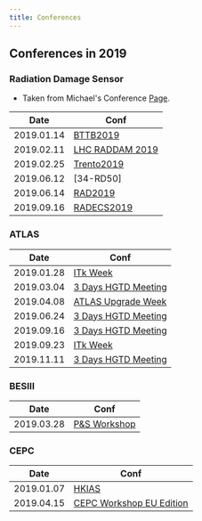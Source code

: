 ```yaml
---
title: Conferences 
---
```


## Conferences in 2019 


### Radiation Damage Sensor 

* Taken from Michael's Conference [Page](https://mmoll.web.cern.ch/mmoll/links/conferences.htm). 

| Date       | Conf                                                        |
| ---------- | ----------------------------------------------------------- |
| 2019.01.14 | [BTTB2019](https://indico.cern.ch/event/731649/)            |
| 2019.02.11 | [LHC RADDAM 2019](https://indico.cern.ch/event/769192)      |
| 2019.02.25 | [Trento2019](https://tredi2019.fbk.eu/)                     |
| 2019.06.12 | [34-RD50]                                                   |
| 2019.06.14 | [RAD2019](http://www.rad2019.rad-conference.org/topics.php) |
| 2019.09.16 | [RADECS2019](http://www.radecs2019.org)                     |


### ATLAS 

| Date       | Conf                                                        |
| ---------- | ----------------------------------------------------------- |
| 2019.01.28 | [ITk Week](https://indico.cern.ch/event/728933/)            |
| 2019.03.04 | [3 Days HGTD Meeting](https://indico.cern.ch/event/777889/) |
| 2019.04.08 | [ATLAS Upgrade Week](https://indico.cern.ch/event/740372/)  |
| 2019.06.24 | [3 Days HGTD Meeting](https://indico.cern.ch/event/777891/) |
| 2019.09.16 | [3 Days HGTD Meeting](https://indico.cern.ch/event/777892/) |
| 2019.09.23 | [ITk Week](https://indico.cern.ch/event/728934/)            |
| 2019.11.11 | [3 Days HGTD Meeting](https://indico.cern.ch/event/777893/) |

### BESIII 

| Date       | Conf                                                  |
| ---------- | ----------------------------------------------------- |
| 2019.03.28 | [P&S Workshop](https://indico.ihep.ac.cn/event/8795/) |


### CEPC 

| Date       | Conf                                                                              |
| ---------- | --------------------------------------------------------------------------------- |
| 2019.01.07 | [HKIAS](http://iasprogram.ust.hk/hep/2019/)                                       |
| 2019.04.15 | [CEPC Workshop EU Edition](https://www.physics.ox.ac.uk/confs/CEPC2019/index.asp) |







